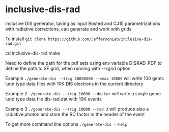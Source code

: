 # inclusive-dis-rad
inclusive DIS generator, taking as input Bosted and CJ15 parametrizations with radiative corrections, can generate and work with grids 

To install `git clone https://github.com/JeffersonLab/inclusive-dis-rad.git`

cd inclusive-dis-rad make

Need to define the path for the pdf sets using env variable DISRAD_PDF to define the path to SF grid, when running with --xgrid option

Example `./generate-dis --trig 10000000 --nmax 10000` will write 100 gemc lund type data files with 10K DIS electrons in the current directory



Example 2 `./generate-dis --trig 10000 --docker` will write a single gemc lund type data file dis-rad.dat with 10K events  

Example 3 `./generate-dis --trig 10000 --rad 3` will produce also a radiative photon and store the RC factor in the header of the event

To get more command line options
`./generate-dis --help`
